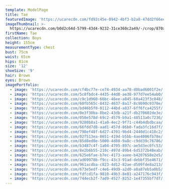 ```yaml
---
template: ModelPage
title: Tae
featuredImage: 'https://ucarecdn.com/fd92c45e-0942-4bf3-b2a8-47dd2f66eed2/'
imageThumbnail: >-
  https://ucarecdn.com/b0d2c64d-5799-43d4-9232-31ce360c2a49/-/crop/870x1278/479,378/-/preview/
firstName: Tae
collection: Boys
height: 155cm
measurementType: chest
bust: 75cm
waist: 65cm
hips: 81cm
size: '12'
shoeSize: '9'
hair: Brown
eyes: Brown
imagePortfolio:
  - image: 'https://ucarecdn.com/cf4bc77e-ce74-4934-aa78-d0bad6001f2e/'
  - image: 'https://ucarecdn.com/5c8fbdc4-4435-44d8-ae38-977d7ee54ab0/'
  - image: 'https://ucarecdn.com/c9c1d960-66bc-46ee-a845-60a423f3c848/'
  - image: 'https://ucarecdn.com/60fb565c-8432-4637-8a17-8c9b90c9370e/'
  - image: 'https://ucarecdn.com/bd46b5f0-0112-44bd-a837-6ff6fca4255f/'
  - image: 'https://ucarecdn.com/0e3f30ba-8be2-43db-a21f-db270602de3e/'
  - image: 'https://ucarecdn.com/050e578d-69c2-4579-b9a1-48513a0c7236/'
  - image: 'https://ucarecdn.com/9280b8a1-41a0-4ec2-9f71-c44b4dbdbcaa/'
  - image: 'https://ucarecdn.com/66fdd7d8-aad1-457d-86b0-fada3fc16d7f/'
  - image: 'https://ucarecdn.com/798ef48f-6d27-4701-9bd4-2440d1c418c2/'
  - image: 'https://ucarecdn.com/02f513ea-8651-419d-b5bb-4ae4006fb78e/'
  - image: 'https://ucarecdn.com/85d8ed0e-5000-4d80-9a8c-c9dd39c76786/'
  - image: 'https://ucarecdn.com/b3487c4f-1a04-4705-897c-ae5d3ec0fc53/'
  - image: 'https://ucarecdn.com/8e2b6b55-210c-497d-89b4-6d5372b48eab/'
  - image: 'https://ucarecdn.com/625e6fae-b7ec-4173-aaee-b4207658e2e5/'
  - image: 'https://ucarecdn.com/ad69978b-f9cc-43c3-91ad-debbf35e4671/'
  - image: 'https://ucarecdn.com/961acdba-c823-4d12-82ae-d509fde8a213/'
  - image: 'https://ucarecdn.com/673e5edf-c4e6-49d9-a2d0-a8a87eb5a0b5/'
  - image: 'https://ucarecdn.com/fdfcd1fa-9810-49b3-8e81-a247176c943f/'
  - image: 'https://ucarecdn.com/744ecb2f-7ad9-4527-8252-1e47355bf7d7/'
---
```


